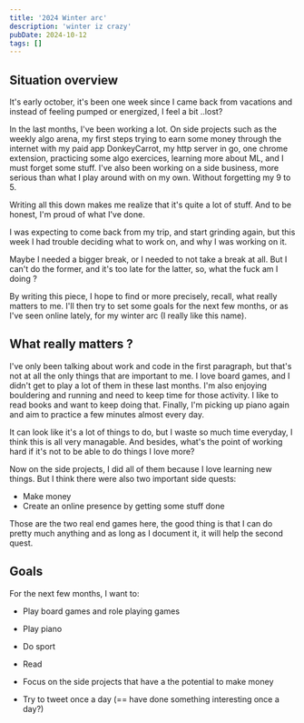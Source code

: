 ```yaml
---
title: '2024 Winter arc'
description: 'winter iz crazy'
pubDate: 2024-10-12
tags: []
---
```


## Situation overview

It's early october, it's been one week since I came back from vacations and instead of feeling pumped or energized, I feel a bit ..lost?

In the last months, I've been working a lot. On side projects such as the weekly algo arena, my first steps trying to earn some money through the internet with my paid app DonkeyCarrot, my http server in go, one chrome extension, practicing some algo exercices, learning more about ML, and I must forget some stuff. I've also been working on a side business, more serious than what I play around with on my own. Without forgetting my 9 to 5.

Writing all this down makes me realize that it's quite a lot of stuff. And to be honest, I'm proud of what I've done.

I was expecting to come back from my trip, and start grinding again, but this week I had trouble deciding what to work on, and why I was working on it.

Maybe I needed a bigger break, or I needed to not take a break at all. But I can't do the former, and it's too late for the latter, so, what the fuck am I doing ? 

By writing this piece, I hope to find or more precisely, recall, what really matters to me. I'll then try to set some goals for the next few months, or as I've seen online lately, for my winter arc (I really like this name).


## What really matters ?

I've only been talking about work and code in the first paragraph, but that's not at all the only things that are important to me.
I love board games, and I didn't get to play a lot of them in these last months. I'm also enjoying bouldering and running and need to keep time for those activity. I like to read books and want to keep doing that. Finally, I'm picking up piano again and aim to practice a few minutes almost every day.

It can look like it's a lot of things to do, but I waste so much time everyday, I think this is all very managable. And besides, what's the point of working hard if it's not to be able to do things I love more?

Now on the side projects, I did all of them because I love learning new things. But I think there were also two important side quests:
- Make money
- Create an online presence by getting some stuff done

Those are the two real end games here, the good thing is that I can do pretty much anything and as long as I document it, it will help the second quest.

## Goals

For the next few months, I want to:

- Play board games and role playing games
- Play piano
- Do sport
- Read

- Focus on the side projects that have a the potential to make money
- Try to tweet once a day (== have done something interesting once a day?)